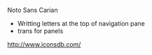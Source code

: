 Noto Sans Carian 

- Writting letters at the top of navigation pane
- trans for panels


http://www.iconsdb.com/

